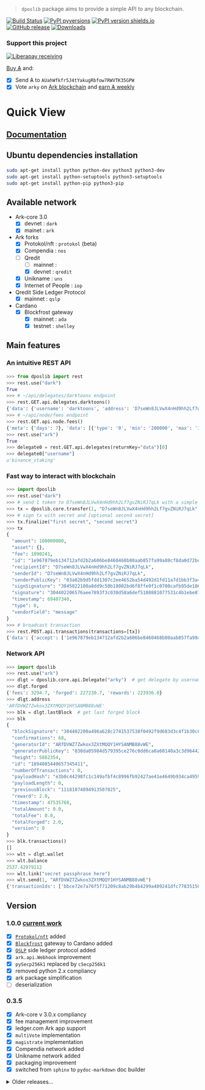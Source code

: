 > `dposlib` package aims to provide a simple API to any blockchain.

[![Build Status](https://app.travis-ci.com/Moustikitos/dpos.svg?branch=master)](https://app.travis-ci.com/Moustikitos/dpos)
[![PyPI pyversions](https://img.shields.io/pypi/pyversions/dposlib.svg)](https://pypi.python.org/pypi/dposlib)
[![PyPI version shields.io](https://img.shields.io/pypi/v/dposlib.svg)](https://pypi.python.org/pypi/dposlib)
[![GitHub release](https://img.shields.io/github/tag/Moustikitos/dpos.svg)](https://GitHub.com/Moustikitos/dpos/tags)
[![Downloads](https://pepy.tech/badge/dposlib/week)](https://pepy.tech/project/dposlib)

### Support this project
 
 [![Liberapay receiving](https://img.shields.io/liberapay/goal/Toons?logo=liberapay)](https://liberapay.com/Toons/donate)
 
 [Buy &#1126;](https://bittrex.com/Account/Register?referralCode=NW5-DQO-QMT) and:
 
   * [X] Send &#1126; to `AUahWfkfr5J4tYakugRbfow7RWVTK35GPW`
   * [X] Vote `arky` on [Ark blockchain](https://explorer.ark.io) and [earn &#1126; weekly](http://dpos.arky-delegate.info/arky)

# Quick View

## [Documentation](https://moustikitos.github.io/dpos/)

## Ubuntu dependencies installation

```bash
sudo apt-get install python python-dev python3 python3-dev
sudo apt-get install python-setuptools python3-setuptools
sudo apt-get install python-pip python3-pip
```

## Available network

  - Ark-core 3.0
    * [x] devnet : `dark`
    * [x] mainet : `ark`
  - Ark forks
    * [x] Protokol/nft : `protokol` (beta)
    * [x] Compendia : `nos`
    * [ ] Qredit
      + [ ] mainnet :
      + [x] devnet : `qredit`
    * [x] Unikname : `uns`
    * [x] Internet of People : `iop`
  - Qredit Side Ledger Protocol
    * [x] mainnet : `qslp`
  - Cardano
    * [x] Blockfrost gateway
      + [x] mainnet : `ada`
      + [x] testnet : `shelley`

## Main features

### An intuitive REST API
```python
>>> from dposlib import rest
>>> rest.use("dark")
True
>>> # ~/api/delegates/darktoons endpoint
>>> rest.GET.api.delegates.darktoons()
{'data': {'username': 'darktoons', 'address': 'D7seWn8JLVwX4nHd9hh2Lf7gvZNiRJ7qLk', 'publicKey': '03a02b9d5fdd1307c2ee4652ba54d492d1fd11a7d1bb3f3a44c4a05e79f19de933', 'votes': 9385785081642, 'rank': 45, 'blocks': {'produced': 32015, 'last': {'id': '9d5085e503e09c656152b541bc243155f560347aa8b377d3f2f9a1cb71900d90', 'height': 2544602, 'timestamp': {'epoch': 69406864, 'unix': 1559508064, 'human': '2019-06-02T20:41:04.000Z'}}}, 'production': {'approval': 0.07}, 'forged': {'fees': 14640580130, 'rewards': 6403000000000, 'total': 6417640580130}}}
>>> # ~/api/node/fees endpoint
>>> rest.GET.api.node.fees()
{'meta': {'days': 7}, 'data': [{'type': '0', 'min': '200000', 'max': '10000000', 'avg': '1089596', 'sum': '14887144978', 'median': '460000'}, {'type': '1', 'min': '500000000', 'max': '500000000', 'avg': '500000000', 'sum': '313500000000', 'median': '500000000'}, {'type': '3', 'min': '10000000', 'max': '100000000', 'avg': '58541781', 'sum': '1756253430', 'median': '61114510'}]}
>>> rest.use("ark")
True
>>> delegate0 = rest.GET.api.delegates(returnKey="data")[0]
>>> delegate0["username"]
u'binance_staking'
```

### Fast way to interact with blockchain
```python
>>> import dposlib
>>> rest.use("dark")
>>> # send 1 token to D7seWn8JLVwX4nHd9hh2Lf7gvZNiRJ7qLk with a simple message
>>> tx = dposlib.core.transfer(1, "D7seWn8JLVwX4nHd9hh2Lf7gvZNiRJ7qLk", "message")
>>> # sign tx with secret and [optional second secret]
>>> tx.finalize("first secret", "second secret")
>>> tx
{
  "amount": 100000000,
  "asset": {},
  "fee": 1090241,
  "id": "1e967879eb134712afd2b2a606be8460468b80aab857fa99a88cf8da0d72bd5d",
  "recipientId": "D7seWn8JLVwX4nHd9hh2Lf7gvZNiRJ7qLk",
  "senderId": "D7seWn8JLVwX4nHd9hh2Lf7gvZNiRJ7qLk",
  "senderPublicKey": "03a02b9d5fdd1307c2ee4652ba54d492d1fd11a7d1bb3f3a44c4a05e79f19de933",
  "signSignature": "3045022100a8dd9c50b18002bd6f8ffe9f1c0700cafb95de18670b48fa76afd85c3003a2d202200a1cc102c13857a38d8311a5c80a9222329f0c53f3305c70c91979efd5288d21",
  "signature": "304402206576aee7893f3c038d58a6def5180881077531c4b1ebe87e835da2dbe40d0670022064ae37be3f160b0c969459e06912ee619997ccf303e6d919135cdf594a74b77d",
  "timestamp": 69407340,
  "type": 0,
  "vendorField": "message"
}
>>> # broadcast transaction
>>> rest.POST.api.transactions(transactions=[tx])
{'data': {'accept': ['1e967879eb134712afd2b2a606be8460468b80aab857fa99a88cf8da0d72bd5d'], 'broadcast': ['1e967879eb134712afd2b2a606be8460468b80aab857fa99a88cf8da0d72bd5d'], 'excess': [], 'invalid': []}}
```

### Network API

```python
>>> import dposlib
>>> rest.use("ark")
>>> dlgt = dposlib.core.api.Delegate("arky")  # get delegate by username
>>> dlgt.forged
{'fees': 3294.7, 'forged': 227230.7, 'rewards': 223936.0}
>>> dlgt.address
'ARfDVWZ7Zwkox3ZXtMQQY1HYSANMB88vWE'
>>> blk = dlgt.lastBlock  # get last forged block
>>> blk
{
  "blockSignature": "304402200a496a628c2741537538f0492f9d683d3c4f1b30c8dd03c33ad8fbe79d08b6eb02206cdec7e1210db53a3ca22da30912479ff3644d3a1ed1d878417d5965f34dfd6d",
  "confirmations": 68,
  "generatorId": "ARfDVWZ7Zwkox3ZXtMQQY1HYSANMB88vWE",
  "generatorPublicKey": "030da05984d579395ce276c0dd6ca0a60140a3c3d964423a04e7abe110d60a15e9",
  "height": 5862354,
  "id": "1894085440657345411",
  "numberOfTransactions": 0,
  "payloadHash": "e3b0c44298fc1c149afbf4c8996fb92427ae41e4649b934ca495991b7852b855",
  "payloadLength": 0,
  "previousBlock": "11181074894913507025",
  "reward": 2.0,
  "timestamp": 47535768,
  "totalAmount": 0.0,
  "totalFee": 0.0,
  "totalForged": 2.0,
  "version": 0
}
>>> blk.transactions()
[]
>>> wlt = dlgt.wallet
>>> wlt.balance
2537.42979112
>>> wlt.link("secret passphrase here")
>>> wlt.send(1, "ARfDVWZ7Zwkox3ZXtMQQY1HYSANMB88vWE")
{'transactionIds': ['bbce72e7a76f5f71209c8ab29b4b4299a409241dfc77835150459a34bd5a5c16'], 'success': True}
```

<!-- ### Ledger.com hard wallet

If you want to use `dposlib.ark.ldgr` module, you need to install ledgerblue
package and its dependencies:

```bash
sudo apt-get install libudev-dev libusb-1.0.0-dev
pip install ledgerblue
```

```python
>>> from dposlb import rest
>>> from dposlib.ark import api
>>> rest.use("dark")
>>> ldg = dposlib.core.api.NanoS(0, 0, 0)
>>> ldg
{
  "address": "DEVx3osw9Rj1wZhoUf2dMbPmmUN9P3XFpb",
  "balance": 69.9939675,
  "isDelegate": true,
  "publicKey": "025993c687f1e3418e0aa47b6ab091e414b51c45b32a107745c01c124652112c7a",
}
>>> ldg.derivationPath
"44'/1'/1'/0'/0"
>>> ldg.send(1, "DGuuCwJYoEheBAC4PZTBSBasaDHxg2e6j7")
```
<img src="https://raw.githubusercontent.com/Moustikitos/dpos/master/doc/static/ledger_confirm.png" />

```python
{'data': {'accept': ['7445b0748aae8778bcd73d2ca40d8cc19ffee7b68ea89f05e1934b96dd73ed2f'], 'broadcast': ['7445b0748aae8778bcd73d2ca40d8cc19ffee7b68ea89f05e1934b96dd73ed2f'], 'excess': [], 'invalid': []}}
>>> ldg.upVote("darktoons")
```
<img src="https://raw.githubusercontent.com/Moustikitos/dpos/master/doc/static/ledger_confirm.png" />

```python
{'data': {'accept': ['c13791c8ca0cbcd8ef62a722a4a157fa6aa97a86770f988d9a6dc3234b562bc2'], 'broadcast': ['c13791c8ca0cbcd8ef62a722a4a157fa6aa97a86770f988d9a6dc3234b562bc2'], 'excess': [], 'invalid': []}}
>>> dposlib.core.api.NanoS.fromDerivationPath("44'/1'/0'/0/0")
{
  "address": "DDC7kWToyvfKa8dvRTXitr7o5FHMVKtBve",
  "balance": 95.20477813,
  "publicKey": "038473178d89988b1f8428efe758b99ebf1d49c47b679f3f4a9cdc0829fa6ece2b",
  "vote": "03a02b9d5fdd1307c2ee4652ba54d492d1fd11a7d1bb3f3a44c4a05e79f19de933"
}
``` -->

## Version

### 1.0.0 [current work](https://github.com/Moustikitos/dpos/archive/master.zip)
  - [x] [`Protokol/nft`](https://www.protokol.com/protokol-nft-platform) added
  - [x] [`Blockfrost`](https://blockfrost.io) gateway to Cardano added
  - [x] [`QSLP`](https://www.qredit.io/blockchain-qslp) side ledger protocol added
  - [x] `ark.api.Webhook` improvement
  - [x] `pySecp256k1` replaced by `cSecp256k1`
  - [x] removed python 2.x compliancy
  - [x] ark package simplification
  - [ ] deserialization

### 0.3.5
  - [x] Ark-core v 3.0.x compliancy
  - [x] fee management improvement
  - [x] ledger.com Ark app support
  - [x] `multiVote` implementation
  - [x] `magistrate` implementation
  - [x] Compendia network added
  - [x] Unikname network added
  - [x] packaging improvement
  - [x] switched from `sphinx` to `pydoc-markdown` doc builder

<details>
  <summary>Older releases&hellip;</summary><p>

### 0.3.4
  - [x] removed `requests` dependency
  - [x] multisignature api and app run as system services

### 0.3.3
  - [x] offline start fixed
  - [x] `api.Wallet` fixed
  - [x] added pythonic `datetime` attribute to `Transaction` class

### 0.3.2
  - [x] better `vendorFieldHex` field  handling
  - [x] `dposlib.blockchain.Transaction` behaviour improvement
  - [x] tx versioning defined in `net` module
  - [x] bridge for ark-core 2.5 and 2.6

### 0.3.1
  - [x] multisignature client-server api

### 0.3.0
  - [x] `flake8` compliancy
  - [x] Ark 2.6 compatibility
  - [x] removed package resources dependencies
  - [x] `ecdsa` lib replaced by builtin `secp256k1`
  - [x] added [Iop](https://iop.global/) mainnet and devnet
  - [x] Lisk and forks dev stopped
  - [x] `ldgr` import now optional
  - [x] sphinx doc added

### 0.2.2 
  - [x] Ark v2.5 headers fix
  - [x] Ark v2.5 BigInt fix
  - [x] packaging improvement
  - [x] rest `returnKey` behaviour improvement

### 0.2.1
  - [x] added `lisk` blockchain
  - [x] added `shift`, `t.shift` and `qredit` network
  - [x] added .cold data in package distribution
  - [x] transaction types `0`, `1` and `3` added to lisk.v09 network
  - [x] python 2.x compliancy for util.data package

### 0.2.0
  - [x] ark.v2 api improvement
  - [x] dposlib.util.misc module improvement
  - [x] upVote/downVote bugfix

### 0.1.9
  - [x] [travis-ci](https://travis-ci.com) integration
  - [x] dposlib.core.Transaction interface improvement
  - [x] Ark v1 and v2 cross-dependency removed
  - [x] offline work feature added

### 0.1.8
  - [x] added ark v2.4 compatibility
  - [x] api wallet link using getpass library
  - [x] added ledger nano S support (transaction type 0, 1, 2 & 3)
  - [x] peer selection now checks syncing status

### 0.1.7
  - [x] added `transaction` and `rest` MarkDown documentation files
  - [x] dposlib.core.api is both python 2.x and 3.x compliant
  - [x] added Webhook api (experimental)
  - [x] fee data initialisation improvement
  - [x] transaction broadcasting improvement
  - [x] peer selection improvement
  - [x] Lisk blockchain and forks developpement frozen

### 0.1.6
  - [x] Ark-core v 2.1.x compatibility

### 0.1.5
  - [x] compatibility with both ark-core v2 devnet and mainnet

### 0.1.4
  - [x] Python 2.x compatibility fix
  - [x] dposlib.core.Transaction.sign does not set fees anymore
  - [x] dposlib.core.Transaction.finalize set fees before signature
  - [x] dposlib.core.Transaction fee management improved

### 0.1.3
  - [x] REST requests header bugfix (ubuntu)

### 0.1.2
  - [x] Packaging improvement

### 0.1.1
  - [x] ARK packaging improvement (`v1` and `v2`)
  - [x] LISK packaging improvement (`v09` and `v10`)
  - [x] ARK dynamicFee implementation
  - [x] Network API created

### 0.1.0
  - [x] First rebrand
</p></details>
